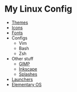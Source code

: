 # My Linux Config
* [Themes](themes.md)
* [Icons](icons.md)
* [Fonts](fonts.md)
* Configs
  * Vim
  * Bash
  * Zsh
* Other stuff
  * [GIMP](gimp.md)
  * [Inkscape](inkscape.md)
  * [Splashes](splashes.md)
* [Launchers](Launchers.md)
* [Elementary OS](Elementary-OS/README.md)

